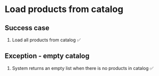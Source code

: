 # Load products from catalog

## Success case

1. Load all products from catalog ✅

## Exception - empty catalog

1. System returns an empty list when there is no products in catalog ✅

<!-- 
## Exception - load fail

1. System returns a 'fail loading products' error 
-->
